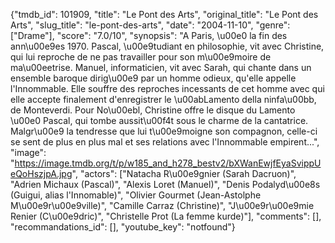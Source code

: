 {"tmdb_id": 101909, "title": "Le Pont des Arts", "original_title": "Le Pont des Arts", "slug_title": "le-pont-des-arts", "date": "2004-11-10", "genre": ["Drame"], "score": "7.0/10", "synopsis": "A Paris, \u00e0 la fin des ann\u00e9es 1970. Pascal, \u00e9tudiant en philosophie, vit avec Christine, qui lui reproche de ne pas travailler pour son m\u00e9moire de ma\u00eetrise. Manuel, informaticien, vit avec Sarah, qui chante dans un ensemble baroque dirig\u00e9 par un homme odieux, qu'elle appelle l'Innommable. Elle souffre des reproches incessants de cet homme avec qui elle accepte finalement d'enregistrer le \u00abLamento della ninfa\u00bb, de Monteverdi. Pour No\u00ebl, Christine offre le disque du Lamento \u00e0 Pascal, qui tombe aussit\u00f4t sous le charme de la cantatrice. Malgr\u00e9 la tendresse que lui t\u00e9moigne son compagnon, celle-ci se sent de plus en plus mal et ses relations avec l'Innommable empirent...", "image": "https://image.tmdb.org/t/p/w185_and_h278_bestv2/bXWanEwjfEyaSvippUeQoHszjpA.jpg", "actors": ["Natacha R\u00e9gnier (Sarah Dacruon)", "Adrien Michaux (Pascal)", "Alexis Loret (Manuel)", "Denis Podalyd\u00e8s (Guigui, alias l'Innomable)", "Olivier Gourmet (Jean-Astolphe M\u00e9r\u00e9ville)", "Camille Carraz (Christine)", "J\u00e9r\u00e9mie Renier (C\u00e9dric)", "Christelle Prot (La femme kurde)"], "comments": [], "recommandations_id": [], "youtube_key": "notfound"}